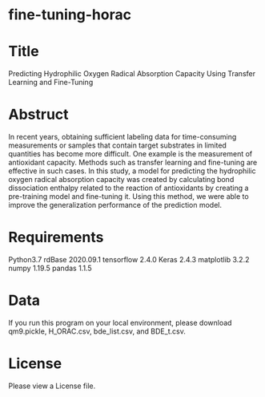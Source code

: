 # fine-tuning-horac

# Title
Predicting Hydrophilic Oxygen Radical Absorption Capacity Using Transfer Learning and Fine-Tuning

# Abstruct
In recent years, obtaining sufficient labeling data for time-consuming measurements or samples that contain target substrates in limited quantities has become more difficult. One example is the measurement of antioxidant capacity. Methods such as transfer learning and fine-tuning are effective in such cases. In this study, a model for predicting the hydrophilic oxygen radical absorption capacity was created by calculating bond dissociation enthalpy related to the reaction of antioxidants by creating a pre-training model and fine-tuning it. Using this method, we were able to improve the generalization performance of the prediction model.

# Requirements
Python3.7
rdBase 2020.09.1
tensorflow 	2.4.0
Keras 2.4.3
matplotlib 3.2.2
numpy	1.19.5
pandas 1.1.5

# Data
If you run this program on your local environment, please download qm9.pickle, H_ORAC.csv, bde_list.csv, and BDE_t.csv.

# License
Please view a License file.
